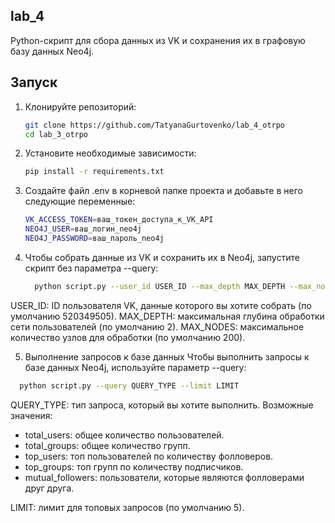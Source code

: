 ## lab_4
Python-скрипт для сбора данных из VK и сохранения их в графовую базу данных Neo4j.

## Запуск

1. Клонируйте репозиторий:
    ```bash
    git clone https://github.com/TatyanaGurtovenko/lab_4_otrpo
    cd lab_3_otrpo
    ```


2. Установите необходимые зависимости:
    ```bash
    pip install -r requirements.txt
    ```


3. Создайте файл .env в корневой папке проекта и добавьте в него следующие переменные:
    ```bash
    VK_ACCESS_TOKEN=ваш_токен_доступа_к_VK_API
    NEO4J_USER=ваш_логин_neo4j
    NEO4J_PASSWORD=ваш_пароль_neo4j

    ```

4. Чтобы собрать данные из VK и сохранить их в Neo4j, запустите скрипт без параметра --query:
    ```bash
      python script.py --user_id USER_ID --max_depth MAX_DEPTH --max_nodes MAX_NODES
    ```
USER_ID: ID пользователя VK, данные которого вы хотите собрать (по умолчанию 520349505).
MAX_DEPTH: максимальная глубина обработки сети пользователей (по умолчанию 2).
MAX_NODES: максимальное количество узлов для обработки (по умолчанию 200).
    

5. Выполнение запросов к базе данных
   Чтобы выполнить запросы к базе данных Neo4j, используйте параметр --query:

 ```bash
   python script.py --query QUERY_TYPE --limit LIMIT
 ```

QUERY_TYPE: тип запроса, который вы хотите выполнить. Возможные значения:
- total_users: общее количество пользователей.
- total_groups: общее количество групп.
- top_users: топ пользователей по количеству фолловеров.
- top_groups: топ групп по количеству подписчиков.
- mutual_followers: пользователи, которые являются фолловерами друг друга.
  
LIMIT: лимит для топовых запросов (по умолчанию 5).


